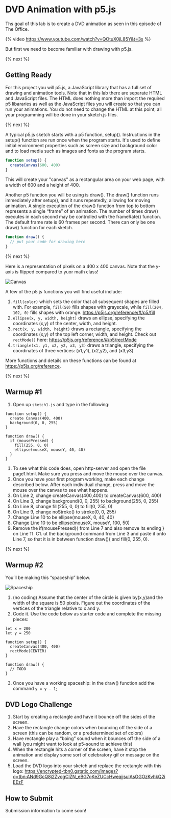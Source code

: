 # DVD Animation with p5.js

Ths goal of this lab is to create a DVD animation as seen in this episode of The Office.

{% video https://www.youtube.com/watch?v=QOtuX0jL85Y&t=3s %}

But first we need to become familiar with drawing with p5.js.

{% next %}

## Getting Ready

For this project you will p5.js, a JavaScript library that has a full set of drawing and animation tools. Note that in this lab there are separate HTML and JavaScript files. The HTML does nothing more than import the required p5 libararies as well as the JavaScript files you will create so that you can run your animations. You do not need to change the HTML at this point, all your programming will be done in your sketch.js files.

{% next %}

A typical p5.js sketch starts with a p5 function, setup(). Instructions in the setup() function are run once when the program starts. It's used to define initial environment properties such as screen size and background color and to load media such as images and fonts as the program starts. 

```javascript
function setup() {
  createCanvas(600, 400)
}
```

This will create your "canvas" as a rectangular area on your web page, with a width of 600 and a height of 400.

Another p5 function you will be using is draw(). The draw() function runs immediately after setup(), and it runs repeatedly, allowing for moving animation.  A single execution of the draw() function from top to bottom represents a single “frame” of an animation.  The number of times draw() executes in each second may be controlled with the frameRate() function. The default frame rate is 60 frames per second. There can only be one draw() function for each sketch. 

```javascript
function draw() {
  // put your code for drawing here
}
```
{% next %}

Here is a representation of pixels on a 400 x 400 canvas. Note that the y-axis is flipped compared to yuor math class!

![Canvas](http://intro.cs50nestm.net/wp-content/uploads/2019/03/canvas.png)

A few of the p5.js functions you will find useful include:
1. `fill(color)` which sets the color that all subsequent shapes are filled with. For example, `fill(50)` fills shapes with grayscale, while `fill(204, 102, 0)` fills shapes with orange. https://p5js.org/reference/#/p5/fill
1. `ellipse(x, y, width, height)` draws an ellipse, specifying the coordinates (x,y) of the center, width, and height.  
1. `rect(x, y, width, height)` draws a rectangle, specifying the coordinates (x,y) of the top left corner, width, and height. Check out `rectMode()` here: https://p5js.org/reference/#/p5/rectMode
1. `triangle(x1, y1, x2, y2, x3, y3)` draws a triangle, specifying the coordinates of three vertices: (x1,y1), (x2,y2), and (x3,y3)

More functions and details on these functions can be found at https://p5js.org/reference.

{% next %}

## Warmup #1

1. Open up `sketch1.js` and type in the following:

```javascipt
function setup() {
  create Canvas(400, 400)
  background(0, 0, 255)
}

function draw() {
  if (mousePressed) {
    fill(255, 0, 0)
    ellipse(mouseX, mouseY, 40, 40)    
  }
}
```
1. To see what this code does, open http-server and open the file page1.html. Make sure you press and move the mouse over the canvas.
1. Once you have your first program working, make each change described below.  After each individual change,  press and move the mouse over the canvas to see what happens.
1. On Line 2, change createCanvas(400,400) to createCanvas(600, 400)
1. On Line 3, change background(0, 0, 255) to background(255, 0, 255)
1. On Line 8, change fill(255, 0, 0) to fill(0, 255, 0)
1. On Line 9, change noStroke() to stroke(0, 0, 255)
1. Change Line 10 to be ellipse(mouseX, 0, 40, 40)
1. Change Line 10 to be ellipse(mouseX, mouseY, 100, 50)
1. Remove the if(mousePressed){ from Line 7 and also remove its ending } on Line 11.
C1. ut the background command from Line 3 and paste it onto Line 7, so that it is in between function draw(){ and fill(0, 255, 0).

{% next %}

## Warmup #2

You’ll be making this “spaceship” below.

![Spaceship](http://intro.cs50nestm.net/wp-content/uploads/2019/03/Screen-Shot-2019-03-25-at-6.48.21-AM.png)

1. (no coding)  Assume that the center  of the circle is given by(x,y)and the width of the square is 50 pixels.  Figure out the coordinates of the vertices of the triangle relative to x and y.  
2. Code it. Use the code below as starter code and complete the missing pieces:

```javascipt
let x = 200
let y = 250

function setup() {
  createCanvas(400, 400)
  rectMode(CENTER)
}

function draw() {
  // TODO 
}
```
3. Once you have a working spaceship: in the draw() function add the command `y = y – 1`;

## DVD Logo Challenge

1. Start by creating a rectangle and have it bounce off the sides of the screen.
1. Have the rectangle change colors when bouncing off the side of a screen (this can be random, or a predetermined set of colors)
1. Have rectangle play a “boing” sound when it bounces off the side of a wall (you might want to look at p5-sound to achieve this)
1. When the rectangle hits a corner of the screen, have it stop the animation and display some sort of celebratory gif or message on the screen.
1. Load the DVD logo into your sketch and replace the rectangle with this logo: https://encrypted-tbn0.gstatic.com/images?q=tbn:ANd9GcQ8j2ZvogClZN_eBG7qKeZUCcHweqjjsulAsOGOzKvhkQ2iEEzF

## How to Submit

Submission information to come soon!


